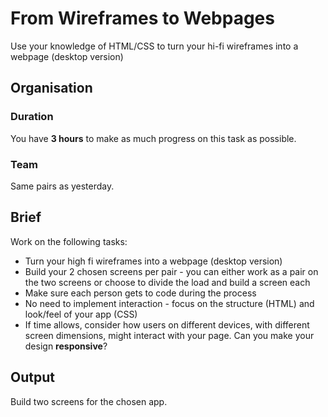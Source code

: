 # From Wireframes to Webpages

Use your knowledge of HTML/CSS to turn your hi-fi wireframes into a webpage (desktop version)

## Organisation

### Duration

You have **3 hours** to make as much progress on this task as possible.

### Team

Same pairs as yesterday.

## Brief

Work on the following tasks:

- Turn your high fi wireframes into a webpage (desktop version)
- Build your 2 chosen screens per pair - you can either work as a pair on the two screens or choose to divide the load and build a screen each
- Make sure each person gets to code during the process
- No need to implement interaction - focus on the structure (HTML) and look/feel of your app (CSS)
- If time allows, consider how users on different devices, with different screen dimensions, might interact with your page. Can you make your design **responsive**?

## Output

Build two screens for the chosen app.


